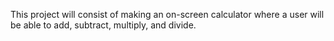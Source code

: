 This project will consist of making an on-screen calculator where a user will be able to add, subtract, multiply, and divide.